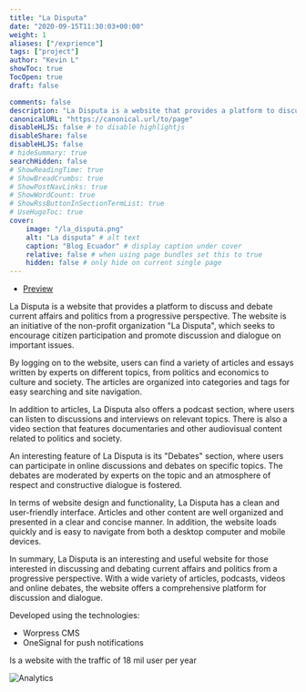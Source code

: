 ```yaml
---
title: "La Disputa"
date: "2020-09-15T11:30:03+00:00"
weight: 1
aliases: ["/exprience"]
tags: ["project"]
author: "Kevin L"
showToc: true  
TocOpen: true
draft: false

comments: false
description: "La Disputa is a website that provides a platform to discuss and debate."
canonicalURL: "https://canonical.url/to/page"
disableHLJS: false # to disable highlightjs
disableShare: false
disableHLJS: false
# hideSummary: true
searchHidden: false
# ShowReadingTime: true
# ShowBreadCrumbs: true
# ShowPostNavLinks: true
# ShowWordCount: true
# ShowRssButtonInSectionTermList: true
# UseHugoToc: true
cover:
    image: "/la_disputa.png"
    alt: "La disputa" # alt text
    caption: "Blog Ecuador" # display caption under cover
    relative: false # when using page bundles set this to true
    hidden: false # only hide on current single page
---
```


* [Preview](https://ladisputa.org/)

La Disputa is a website that provides a platform to discuss and debate current affairs and politics from a progressive perspective. The website is an initiative of the non-profit organization "La Disputa", which seeks to encourage citizen participation and promote discussion and dialogue on important issues.

By logging on to the website, users can find a variety of articles and essays written by experts on different topics, from politics and economics to culture and society. The articles are organized into categories and tags for easy searching and site navigation.

In addition to articles, La Disputa also offers a podcast section, where users can listen to discussions and interviews on relevant topics. There is also a video section that features documentaries and other audiovisual content related to politics and society.

An interesting feature of La Disputa is its "Debates" section, where users can participate in online discussions and debates on specific topics. The debates are moderated by experts on the topic and an atmosphere of respect and constructive dialogue is fostered.

In terms of website design and functionality, La Disputa has a clean and user-friendly interface. Articles and other content are well organized and presented in a clear and concise manner. In addition, the website loads quickly and is easy to navigate from both a desktop computer and mobile devices.

In summary, La Disputa is an interesting and useful website for those interested in discussing and debating current affairs and politics from a progressive perspective. With a wide variety of articles, podcasts, videos and online debates, the website offers a comprehensive platform for discussion and dialogue.


Developed using the technologies:
- Worpress CMS
- OneSignal for push notifications

Is a website with the traffic of 18 mil user per year

![Analytics](./traffic_la_disputa.png "Analytics")